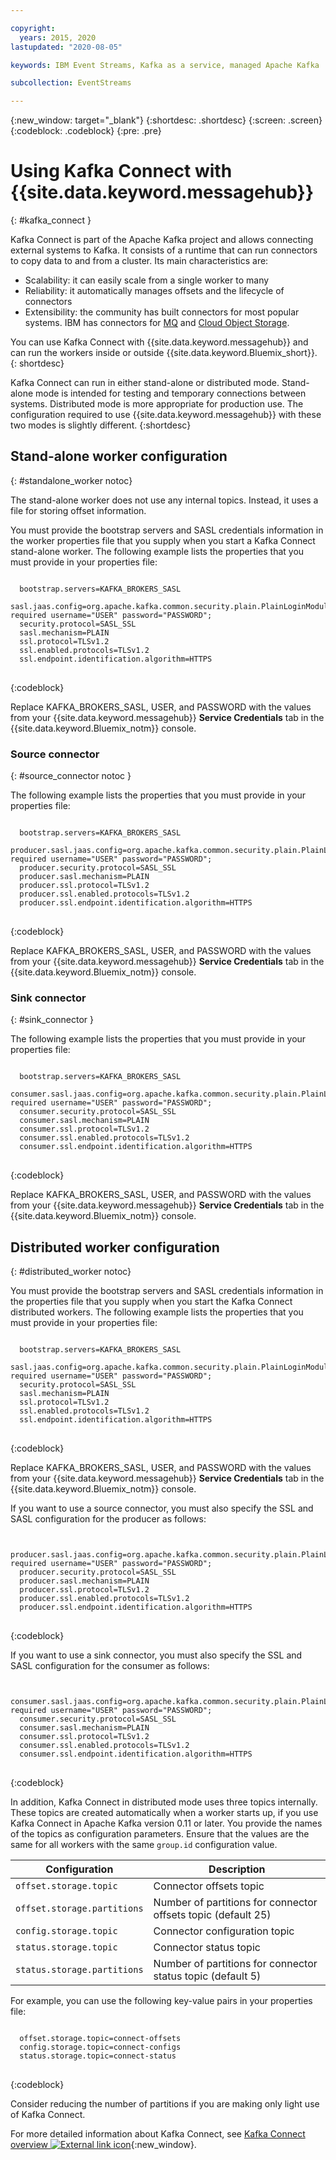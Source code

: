 ```yaml
---

copyright:
  years: 2015, 2020
lastupdated: "2020-08-05"

keywords: IBM Event Streams, Kafka as a service, managed Apache Kafka

subcollection: EventStreams

---
```


{:new_window: target="_blank"}
{:shortdesc: .shortdesc}
{:screen: .screen}
{:codeblock: .codeblock}
{:pre: .pre}

# Using Kafka Connect with {{site.data.keyword.messagehub}}
{: #kafka_connect }

Kafka Connect is part of the Apache Kafka project and allows connecting external systems to Kafka. It consists of a runtime  that can run connectors to copy data to and from a cluster. Its main characteristics are:
- Scalability: it can easily scale from a single worker to many 
- Reliability: it automatically manages offsets and the lifecycle of connectors
- Extensibility: the community has built connectors for most popular systems. IBM has connectors for [MQ](/docs/EventStreams?topic=EventStreams-mq_connector) and [Cloud Object Storage](/docs/EventStreams?topic=EventStreams-cos_connector).
 
You can use Kafka Connect with {{site.data.keyword.messagehub}} and can run the workers inside or outside {{site.data.keyword.Bluemix_short}}.
{: shortdesc}

Kafka Connect can run in either stand-alone or distributed mode. Stand-alone mode is intended for testing and temporary connections between systems. Distributed mode is more appropriate for production use. The configuration required to use {{site.data.keyword.messagehub}} with these two modes is slightly different.
{:shortdesc}

## Stand-alone worker configuration
{: #standalone_worker notoc}

The stand-alone worker does not use any internal topics. Instead, it uses a file for storing offset information.

You must provide the bootstrap servers and SASL credentials information in the worker properties file that you supply when you start a Kafka Connect stand-alone worker. The following example lists the properties that you must provide in your properties file:

<pre>
<code>
  bootstrap.servers=KAFKA_BROKERS_SASL
  sasl.jaas.config=org.apache.kafka.common.security.plain.PlainLoginModule required username="USER" password="PASSWORD";
  security.protocol=SASL_SSL
  sasl.mechanism=PLAIN
  ssl.protocol=TLSv1.2
  ssl.enabled.protocols=TLSv1.2
  ssl.endpoint.identification.algorithm=HTTPS
</code>
</pre>
{:codeblock}

Replace KAFKA_BROKERS_SASL, USER, and PASSWORD with the values from your {{site.data.keyword.messagehub}} **Service Credentials** tab in the {{site.data.keyword.Bluemix_notm}} console.

### Source connector
{: #source_connector notoc }

The following example lists the properties that you must provide in your properties file:

<pre>
<code>
  bootstrap.servers=KAFKA_BROKERS_SASL
  producer.sasl.jaas.config=org.apache.kafka.common.security.plain.PlainLoginModule required username="USER" password="PASSWORD";
  producer.security.protocol=SASL_SSL
  producer.sasl.mechanism=PLAIN
  producer.ssl.protocol=TLSv1.2
  producer.ssl.enabled.protocols=TLSv1.2
  producer.ssl.endpoint.identification.algorithm=HTTPS
</code>
</pre>
{:codeblock}

Replace KAFKA_BROKERS_SASL, USER, and PASSWORD with the values from your {{site.data.keyword.messagehub}} **Service Credentials** tab in the 
{{site.data.keyword.Bluemix_notm}} console.

### Sink connector
{: #sink_connector }

The following example lists the properties that you must provide in your properties file:

<pre>
<code>
  bootstrap.servers=KAFKA_BROKERS_SASL
  consumer.sasl.jaas.config=org.apache.kafka.common.security.plain.PlainLoginModule required username="USER" password="PASSWORD";
  consumer.security.protocol=SASL_SSL
  consumer.sasl.mechanism=PLAIN
  consumer.ssl.protocol=TLSv1.2
  consumer.ssl.enabled.protocols=TLSv1.2
  consumer.ssl.endpoint.identification.algorithm=HTTPS
</code>
</pre>
{:codeblock}

Replace KAFKA_BROKERS_SASL, USER, and PASSWORD with the values from your {{site.data.keyword.messagehub}} **Service Credentials** tab in the 
{{site.data.keyword.Bluemix_notm}} console.

## Distributed worker configuration
{: #distributed_worker notoc}

You must provide the bootstrap servers and SASL credentials information in the properties file that you supply when you start the Kafka Connect distributed workers. The following example lists the properties that you must provide in your properties file:

<pre>
<code>
  bootstrap.servers=KAFKA_BROKERS_SASL
  sasl.jaas.config=org.apache.kafka.common.security.plain.PlainLoginModule required username="USER" password="PASSWORD";
  security.protocol=SASL_SSL
  sasl.mechanism=PLAIN
  ssl.protocol=TLSv1.2
  ssl.enabled.protocols=TLSv1.2
  ssl.endpoint.identification.algorithm=HTTPS
</code>
</pre>
{:codeblock}

Replace KAFKA_BROKERS_SASL, USER, and PASSWORD with the values from your {{site.data.keyword.messagehub}} **Service Credentials** tab in the {{site.data.keyword.Bluemix_notm}} console.

If you want to use a source connector, you must also specify the SSL and SASL configuration for the producer as follows:

<pre>
<code>
  producer.sasl.jaas.config=org.apache.kafka.common.security.plain.PlainLoginModule required username="USER" password="PASSWORD";
  producer.security.protocol=SASL_SSL
  producer.sasl.mechanism=PLAIN
  producer.ssl.protocol=TLSv1.2
  producer.ssl.enabled.protocols=TLSv1.2
  producer.ssl.endpoint.identification.algorithm=HTTPS
</code>
</pre>
{:codeblock}

If you want to use a sink connector, you must also specify the SSL and SASL configuration for the consumer as follows:

<pre>
<code>
  consumer.sasl.jaas.config=org.apache.kafka.common.security.plain.PlainLoginModule required username="USER" password="PASSWORD";
  consumer.security.protocol=SASL_SSL
  consumer.sasl.mechanism=PLAIN
  consumer.ssl.protocol=TLSv1.2
  consumer.ssl.enabled.protocols=TLSv1.2
  consumer.ssl.endpoint.identification.algorithm=HTTPS
</code>
</pre>
{:codeblock}

In addition, Kafka Connect in distributed mode uses three topics internally. These topics are created automatically when a worker starts up, if you use Kafka Connect in Apache Kafka version 0.11 or later. You provide the names of the topics as configuration parameters. Ensure that the values are the same for all workers with the same `group.id` configuration value.

| Configuration               | Description                                                         |
| --------------------------- | ------------------------------------------------------------------- |
| `offset.storage.topic`      | Connector offsets topic                                             |
| `offset.storage.partitions` | Number of partitions for connector offsets topic (default 25) |
| `config.storage.topic`      | Connector configuration topic                                       |
| `status.storage.topic`      | Connector status topic                                              |
| `status.storage.partitions` | Number of partitions for connector status topic (default 5)          |

For example, you can use the following key-value pairs in your properties file:

<pre>
<code>
  offset.storage.topic=connect-offsets
  config.storage.topic=connect-configs
  status.storage.topic=connect-status
</code>
</pre>
{:codeblock}

Consider reducing the number of partitions if you are making only light use of Kafka Connect.

For more detailed information about Kafka Connect, see [Kafka Connect overview ![External link icon](../../icons/launch-glyph.svg "External link icon")](http://kafka.apache.org/documentation/#connect_overview){:new_window}.



